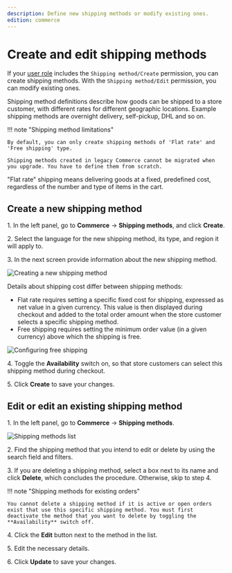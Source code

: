 ```yaml
---
description: Define new shipping methods or modify existing ones.
edition: commerce
---
```


# Create and edit shipping methods

If your [user role](work_with_permissions.md) includes the `Shipping method/Create` permission, you can create shipping methods. 
With the `Shipping method/Edit` permission, you can modify existing ones.

Shipping method definitions describe how goods can be shipped to a store customer, with different rates for different geographic locations. 
Example shipping methods are overnight delivery, self-pickup, DHL and so on.

!!! note "Shipping method limitations"

    By default, you can only create shipping methods of 'Flat rate' and 'Free shipping' type. 
    
    Shipping methods created in legacy Commerce cannot be migrated when you upgrade. You have to define them from scratch.

"Flat rate" shipping means delivering goods at a fixed, predefined cost, regardless of the number and type of items in the cart. 

## Create a new shipping method 

1\. In the left panel, go to **Commerce** -> **Shipping methods**, and click **Create**.

2\. Select the language for the new shipping method, its type, and region it will apply to.

3\. In the next screen provide information about the new shipping method.

![Creating a new shipping method](create_new_shipping_method.png)

Details about shipping cost differ between shipping methods:

- Flat rate requires setting a specific fixed cost for shipping, expressed as net value in a given currency. 
This value is then displayed during checkout and added to the total order amount when the store customer selects a specific shipping method.
- Free shipping requires setting the minimum order value (in a given currency) above which the shipping is free.

![Configuring free shipping](free_shipping.png)

4\. Toggle the **Availability** switch on, so that store customers can select this shipping method during checkout.

5\. Click **Create** to save your changes.

## Edit or edit an existing shipping method

1\. In the left panel, go to **Commerce** -> **Shipping methods**.

![Shipping methods list](shipping_methods_list.png)

2\. Find the shipping method that you intend to edit or delete by using the search field and filters.

3\. If you are deleting a shipping method, select a box next to its name and click **Delete**, which concludes the procedure. Otherwise, skip to step 4.

!!! note "Shipping methods for existing orders"

    You cannot delete a shipping method if it is active or open orders exist that use this specific shipping method. You must first deactivate the method that you want to delete by toggling the **Availability** switch off.

4\. Click the **Edit** button next to the method in the list.

5\. Edit the necessary details.

6\. Click **Update** to save your changes.
